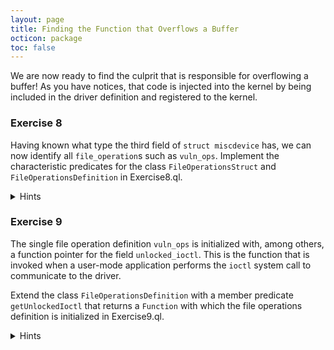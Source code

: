 ```yaml
---
layout: page
title: Finding the Function that Overflows a Buffer
octicon: package
toc: false
---
```


We are now ready to find the culprit that is responsible for overflowing a buffer! As you have notices, that code is injected into the kernel by being included in the driver definition and registered to the kernel.

### Exercise 8

Having known what type the third field of `struct miscdevice` has, we can now identify all `file_operation`s such as `vuln_ops`. Implement the characteristic predicates for the class `FileOperationsStruct` and `FileOperationsDefinition` in Exercise8.ql.

<details>
<summary>Hints</summary>

- The class `Struct` inherits the member predicate `getName` from the class `UserType` that gives the name of the struct.
- Each program element represented by the class `Element` can be related to the primary file the element occurs in using the member predicate `getFile`.
- Each program element has an absolute path that can be accessed using the member predicate `getAbsolutePath` on the class `File`.
- The QL string type provides [builtins](https://codeql.github.com/docs/ql-language-reference/ql-language-specification/#built-ins-for-string) such as `matches` and `regexpMatch` to match patterns in strings. The `matches` builtin member predicate interprets `_` to match any single character and `%` to match any sequences of characters in the provided pattern.

</details>

### Exercise 9

The single file operation definition `vuln_ops` is initialized with, among others, a function pointer for the field `unlocked_ioctl`. This is the function that is invoked when a user-mode application performs the `ioctl` system call to communicate to the driver.

Extend the class `FileOperationsDefinition` with a member predicate `getUnlockedIoctl` that returns a `Function` with which the file operations definition is initialized in
Exercise9.ql.

<details>
<summary>Hints</summary>

- The class `Variable` has the member predicate `getAnAssignedValue` that returns an `Expr` representing an expression that is assigned to this variable somewhere in the program.
- The class `Field` inherits the member predicate `hasName` from the class `Declaration` that holds if the field has the provided name.
- The class `ClassAggregateLiteral` has the member predicate `getFieldExpr` that returns an `Expr` that is part of the aggregate literal that is used to initialize the provided field.

Did you find the function referred to by the pointer?

</details>

